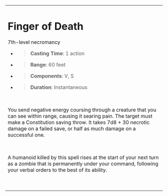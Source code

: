 
<table><tbody><tr class="odd"><td><h1 id="finger-of-death"><strong>Finger of Death</strong></h1><p>7th-level necromancy</p><ul><li><blockquote><p><strong>Casting Time</strong>: 1 action</p></blockquote></li><li><blockquote><p><strong>Range</strong>: 60 feet</p></blockquote></li><li><blockquote><p><strong>Components</strong>: V, S</p></blockquote></li><li><blockquote><p><strong>Duration</strong>: Instantaneous</p></blockquote></li></ul><p> </p><p>You send negative energy coursing through a creature that you can see within range, causing it searing pain. The target must make a Constitution saving throw. It takes 7d8 + 30 necrotic damage on a failed save, or half as much damage on a successful one.</p><p> </p><p>A humanoid killed by this spell rises at the start of your next turn as a zombie that is permanently under your command, following your verbal orders to the best of its ability.</p><p> </p></td></tr></tbody></table>
